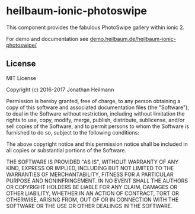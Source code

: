 # heilbaum-ionic-photoswipe
This component provides the fabulous PhotoSwipe gallery within ionic 2.

For demo and documentation see [demo.heilbaum.de/heilbaum-ionic-photoswipe/](https://demo.heilbaum.de/heilbaum-ionic-photoswipe/)

## License
MIT License

Copyright (c) 2016-2017 Jonathan Heilmann

Permission is hereby granted, free of charge, to any person obtaining a copy
of this software and associated documentation files (the "Software"), to deal
in the Software without restriction, including without limitation the rights
to use, copy, modify, merge, publish, distribute, sublicense, and/or sell
copies of the Software, and to permit persons to whom the Software is
furnished to do so, subject to the following conditions:

The above copyright notice and this permission notice shall be included in all
copies or substantial portions of the Software.

THE SOFTWARE IS PROVIDED "AS IS", WITHOUT WARRANTY OF ANY KIND, EXPRESS OR
IMPLIED, INCLUDING BUT NOT LIMITED TO THE WARRANTIES OF MERCHANTABILITY,
FITNESS FOR A PARTICULAR PURPOSE AND NONINFRINGEMENT. IN NO EVENT SHALL THE
AUTHORS OR COPYRIGHT HOLDERS BE LIABLE FOR ANY CLAIM, DAMAGES OR OTHER
LIABILITY, WHETHER IN AN ACTION OF CONTRACT, TORT OR OTHERWISE, ARISING FROM,
OUT OF OR IN CONNECTION WITH THE SOFTWARE OR THE USE OR OTHER DEALINGS IN THE
SOFTWARE.
